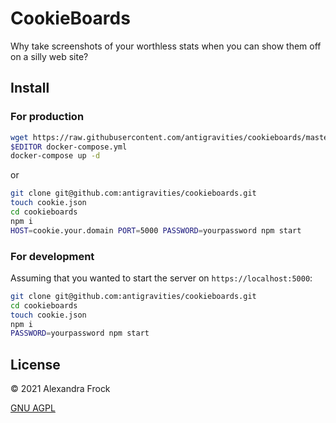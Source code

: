 # CookieBoards
Why take screenshots of your worthless stats when you can show them off on a silly web site?

## Install

### For production

```sh
wget https://raw.githubusercontent.com/antigravities/cookieboards/master/docker-compose.yml
$EDITOR docker-compose.yml
docker-compose up -d
```

or

```sh
git clone git@github.com:antigravities/cookieboards.git
touch cookie.json
cd cookieboards
npm i
HOST=cookie.your.domain PORT=5000 PASSWORD=yourpassword npm start
```

### For development

Assuming that you wanted to start the server on `https://localhost:5000`:

```sh
git clone git@github.com:antigravities/cookieboards.git
cd cookieboards
touch cookie.json
npm i
PASSWORD=yourpassword npm start
```


## License
&copy; 2021 Alexandra Frock

[GNU AGPL](https://www.gnu.org/licenses/agpl-3.0.en.html)

